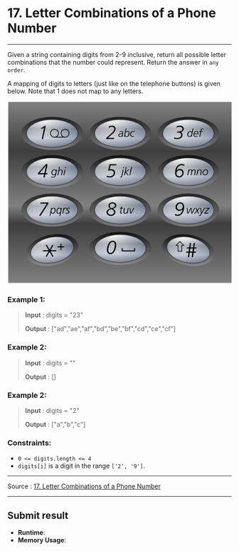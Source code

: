 # 17. Letter Combinations of a Phone Number

-- --

Given a string containing digits from 2-9 inclusive, return all possible letter combinations that the number
could represent. Return the answer in `any order`.

A mapping of digits to letters (just like on the telephone buttons) is given below. Note that 1 does not map to
any letters.

![](img/eaxmple.png)

### Example 1:

> **Input** : digits = "23"
>
> **Output** : ["ad","ae","af","bd","be","bf","cd","ce","cf"]

### Example 2:

> **Input** : digits = ""
>
> **Output** : []

### Example 2:

> **Input** : digits = "2"
>
> **Output** : ["a","b","c"]

### Constraints:

* `0 <= digits.length <= 4`
* `digits[i]` is a digit in the range `['2', '9']`.

-- -- 
Source : [17. Letter Combinations of a Phone Number](https://leetcode.com/problems/letter-combinations-of-a-phone-number/)

-- --

## Submit result

* **Runtime**: 
* **Memory Usage**: 